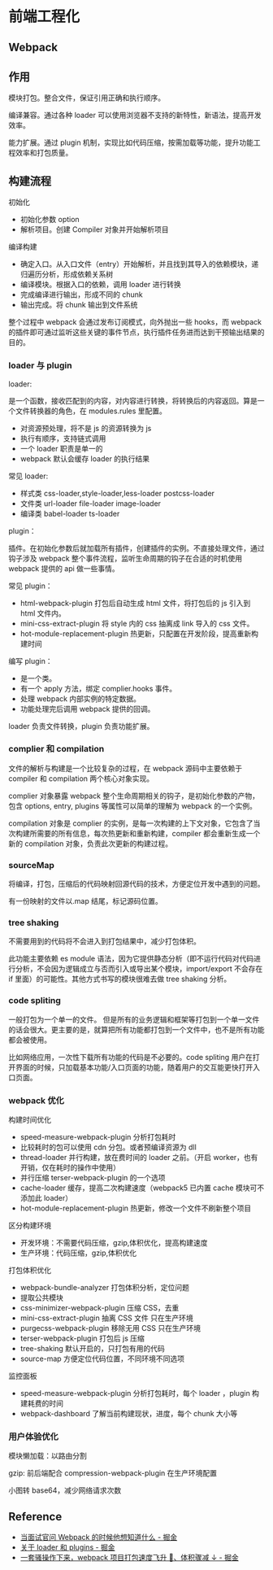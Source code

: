 # 前端工程化

## Webpack

## 作用

模块打包。整合文件，保证引用正确和执行顺序。

编译兼容。通过各种 loader 可以使用浏览器不支持的新特性，新语法，提高开发效率。

能力扩展。通过 plugin 机制，实现比如代码压缩，按需加载等功能，提升功能工程效率和打包质量。

## 构建流程

初始化

- 初始化参数 option
- 解析项目。创建 Compiler 对象并开始解析项目

编译构建

- 确定入口。从入口文件（entry）开始解析，并且找到其导入的依赖模块，递归遍历分析，形成依赖关系树
- 编译模块。根据入口的依赖，调用 loader 进行转换
- 完成编译进行输出，形成不同的 chunk
- 输出完成。将 chunk 输出到文件系统

整个过程中 webpack 会通过发布订阅模式，向外抛出一些 hooks，而 webpack 的插件即可通过监听这些关键的事件节点，执行插件任务进而达到干预输出结果的目的。

<!-- - [面试官：webpack原理都不会？ - 掘金](https://juejin.cn/post/6859538537830858759#heading-21) -->

### loader 与 plugin

loader:

是一个函数，接收匹配到的内容，对内容进行转换，将转换后的内容返回。算是一个文件转换器的角色，在 modules.rules 里配置。

- 对资源预处理，将不是 js 的资源转换为 js
- 执行有顺序，支持链式调用
- 一个 loader 职责是单一的
- webpack 默认会缓存 loader 的执行结果

常见 loader:

- 样式类 css-loader,style-loader,less-loader postcss-loader
- 文件类 url-loader file-loader image-loader
- 编译类 babel-loader ts-loader

plugin：

插件。在初始化参数后就加载所有插件，创建插件的实例。不直接处理文件，通过钩子涉及 webpack 整个事件流程，监听生命周期的钩子在合适的时机使用 webpack 提供的 api 做一些事情。

常见 plugin：

- html-webpack-plugin 打包后自动生成 html 文件，将打包后的 js 引入到 html 文件内。
- mini-css-extract-plugin 将 style 内的 css 抽离成 link 导入的 css 文件。
- hot-module-replacement-plugin 热更新，只配置在开发阶段，提高重新构建时间

编写 plugin：

- 是一个类。
- 有一个 apply 方法，绑定 complier.hooks 事件。
- 处理 webpack 内部实例的特定数据。
- 功能处理完后调用 webpack 提供的回调。

loader 负责文件转换，plugin 负责功能扩展。

### complier 和 compilation

文件的解析与构建是一个比较复杂的过程，在 webpack 源码中主要依赖于 compiler 和 compilation 两个核心对象实现。

complier 对象暴露 webpack 整个生命周期相关的钩子，是初始化参数的产物，包含 options, entry, plugins 等属性可以简单的理解为 webpack 的一个实例。

compilation 对象是 complier 的实例，是每一次构建的上下文对象，它包含了当次构建所需要的所有信息，每次热更新和重新构建，compiler 都会重新生成一个新的 compilation 对象，负责此次更新的构建过程。

### sourceMap

将编译，打包，压缩后的代码映射回源代码的技术，方便定位开发中遇到的问题。

有一份映射的文件以.map 结尾，标记源码位置。

### tree shaking

不需要用到的代码将不会进入到打包结果中，减少打包体积。

此功能主要依赖 es module 语法，因为它提供静态分析（即不运行代码对代码进行分析，不会因为逻辑成立与否而引入或导出某个模块，import/export 不会存在 if 里面）的可能性。其他方式书写的模块很难去做 tree shaking 分析。

### code spliting

一般打包为一个单一的文件。 但是所有的业务逻辑和框架等打包到一个单一文件的话会很大。更主要的是，就算把所有功能都打包到一个文件中，也不是所有功能都会被使用。

比如网络应用，一次性下载所有功能的代码是不必要的。code spliting 用户在打开界面的时候，只加载基本功能/入口页面的功能，随着用户的交互能更快打开入口页面。

### webpack 优化

构建时间优化

- speed-measure-webpack-plugin 分析打包耗时
- 比较耗时的包可以使用 cdn 分包。或者预编译资源为 dll
- thread-loader 并行构建，放在费时间的 loader 之前。（开启 worker，也有开销，仅在耗时的操作中使用）
- 并行压缩 terser-webpack-plugin 的一个选项
- cache-loader 缓存，提高二次构建速度（webpack5 已内置 cache 模块可不添加此 loader）
- hot-module-replacement-plugin 热更新，修改一个文件不刷新整个项目

区分构建环境

- 开发环境：不需要代码压缩，gzip,体积优化，提高构建速度
- 生产环境：代码压缩，gzip,体积优化

打包体积优化

- webpack-bundle-analyzer 打包体积分析，定位问题
- 提取公共模块
- css-minimizer-webpack-plugin 压缩 CSS，去重
- mini-css-extract-plugin 抽离 CSS 文件 只在生产环境
- purgecss-webpack-plugin 移除无用 CSS 只在生产环境
- terser-webpack-plugin 打包后 js 压缩
- tree-shaking 默认开启的，只打包有用的代码
- source-map 方便定位代码位置，不同环境不同选项

监控面板

- speed-measure-webpack-plugin 分析打包耗时，每个 loader ，plugin 构建耗费的时间
- webpack-dashboard 了解当前构建现状，进度，每个 chunk 大小等

### 用户体验优化

模块懒加载：以路由分割

gzip: 前后端配合 compression-webpack-plugin 在生产环境配置

小图转 base64，减少网络请求次数

## Reference

- [当面试官问 Webpack 的时候他想知道什么 - 掘金](https://juejin.cn/post/6943468761575849992#heading-0)
- [关于 loader 和 plugins - 掘金](https://juejin.cn/post/6971220402466979848#heading-8)
- [一套骚操作下来，webpack 项目打包速度飞升 🚀、体积骤减 ↓ - 掘金](https://juejin.cn/post/7046616302521155614#heading-1)
